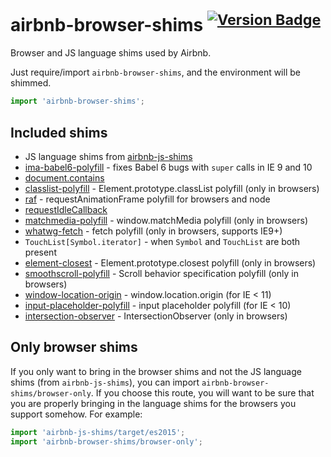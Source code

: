 # airbnb-browser-shims <sup>[![Version Badge][2]][1]</sup>

Browser and JS language shims used by Airbnb.

Just require/import `airbnb-browser-shims`, and the environment will be shimmed.

```js
import 'airbnb-browser-shims';
```

## Included shims

 - JS language shims from [airbnb-js-shims](https://github.com/airbnb/js-shims)
 - [ima-babel6-polyfill](https://www.npmjs.com/package/ima-babel6-polyfill) - fixes Babel 6 bugs with `super` calls in IE 9 and 10
 - [document.contains](https://developer.mozilla.org/en/docs/Web/API/Node/contains)
 - [classlist-polyfill](https://www.npmjs.com/package/classlist-polyfill) - Element.prototype.classList polyfill (only in browsers)
 - [raf](https://www.npmjs.com/package/raf) - requestAnimationFrame polyfill for browsers and node
 - [requestIdleCallback](https://www.npmjs.com/package/ric-shim)
 - [matchmedia-polyfill](https://github.com/paulirish/matchMedia.js/) - window.matchMedia polyfill (only in browsers)
 - [whatwg-fetch](https://github.com/github/fetch) - fetch polyfill (only in browsers, supports IE9+)
 - `TouchList[Symbol.iterator]` - when `Symbol` and `TouchList` are both present
 - [element-closest](https://npmjs.com/element-closest) - Element.prototype.closest polyfill (only in browsers)
 - [smoothscroll-polyfill](https://www.npmjs.com/package/smoothscroll-polyfill) - Scroll behavior specification polyfill (only in browsers)
 - [window-location-origin](https://www.npmjs.com/package/window-location-origin) - window.location.origin (for IE < 11)
 - [input-placeholder-polyfill](https://www.npmjs.com/package/input-placeholder-polyfill) - input placeholder polyfill (for IE < 10)
 - [intersection-observer](https://github.com/w3c/IntersectionObserver/tree/master/polyfill) - IntersectionObserver (only in browsers)

## Only browser shims

If you only want to bring in the browser shims and not the JS language shims
(from `airbnb-js-shims`), you can import `airbnb-browser-shims/browser-only`. If
you choose this route, you will want to be sure that you are properly bringing
in the language shims for the browsers you support somehow. For example:

```js
import 'airbnb-js-shims/target/es2015';
import 'airbnb-browser-shims/browser-only';
```

[1]: https://npmjs.org/package/airbnb-browser-shims
[2]: http://versionbadg.es/airbnb/browser-shims.svg
